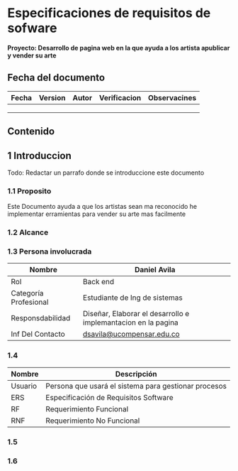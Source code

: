 # Especificaciones de requisitos de sofware

**Proyecto: Desarrollo de pagina web en la que ayuda a los artista apublicar y vender su arte**

## Fecha del documento
| Fecha  | Version  | Autor  | Verificacion  | Observacines  |
|---|---|---|---|---|
|   |   |   |   |   |
|   |   |   |   |   |
|   |   |   |   |   |
## Contenido 

## 1 Introduccion

Todo: Redactar un parrafo donde se introduccione este documento

### 1.1 Proposito

Este Documento ayuda a que los artistas sean ma reconocido he implementar erramientas para vender su arte mas facilmente

### 1.2 Alcance

### 1.3 Persona involucrada 

| Nombre                 | Daniel Avila                                                   |
|------------------------|----------------------------------------------------------------|
| Rol                    | Back end                                                       |
| Categoría Profesional  | Estudiante de Ing de sistemas                                  |
| Responsdabilidad       | Diseñar, Elaborar el desarrollo e implemantacion en la pagina  |
| Inf Del Contacto       | dsavila@ucompensar.edu.co                                      |

### 1.4

| Nombre  | Descripción                                          |
|---------|------------------------------------------------------|
| Usuario | Persona que usará el sistema para gestionar procesos |
| ERS     | Especificación de Requisitos Software                |
| RF      | Requerimiento Funcional                              |
| RNF     | Requerimiento No Funcional                           |

### 1.5
### 1.6

